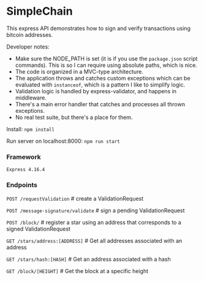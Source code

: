 # SimpleChain

This express API demonstrates how to sign and verify transactions using bitcoin addresses.

Developer notes: 
* Make sure the NODE_PATH is set (it is if you use the `package.json` script commands). This is so I can require using absolute paths, which is nice.
* The code is organized in a MVC-type architecture.
* The application throws and catches custom exceptions which can be evaluated with `instanceof`, which is a pattern I like to simplify logic.
* Validation logic is handled by express-validator, and happens in middleware.
* There's a main error handler that catches and processes all thrown exceptions.
* No real test suite, but there's a place for them. 

Install:
`npm install`

Run server on localhost:8000:
`npm run start`

### Framework

`Express 4.16.4`

### Endpoints


`POST /requestValidation` # create a ValidationRequest

`POST /message-signature/validate` # sign a pending ValidationRequest

`POST /block/` # register a star using an address that corresponds to a signed ValidationRequest

`GET /stars/address:[ADDRESS]` # Get all addresses associated with an address

`GET /stars/hash:[HASH]` # Get an address associated with a hash

`GET /block/[HEIGHT]` # Get the block at a specific height
